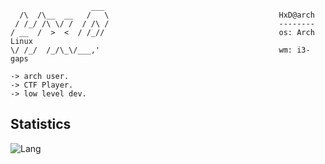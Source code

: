 ```
                  ___ 
  /\  /\__  __   /   \                                      HxD@arch
 / /_/ /\ \/ /  / /\ /                                      --------
/ __  /  >  <  / /_//                                       os: Arch Linux
\/ /_/  /_/\_\/___,'                                        wm: i3-gaps

-> arch user.
-> CTF Player.
-> low level dev.
```

## Statistics
![Lang](https://github-readme-stats.vercel.app/api/top-langs/?username=ancient3x&layout=compact&show_icons=true&title_color=fff&icon_color=79ff97&text_color=9f9f9f&bg_color=151515)
